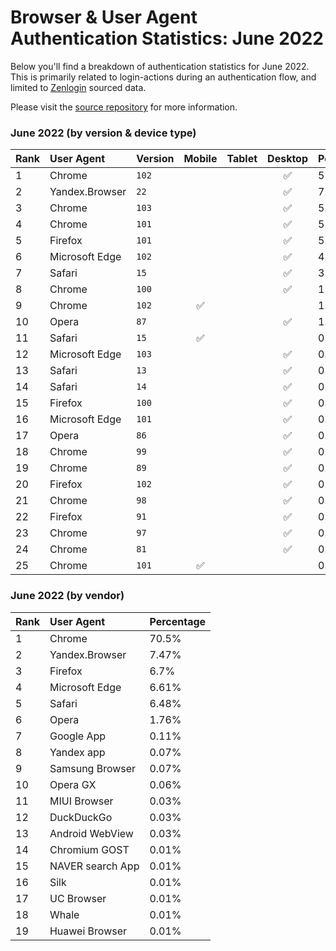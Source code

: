 # Browser & User Agent Authentication Statistics: June 2022

Below you'll find a breakdown of authentication statistics for
June 2022. This is primarily related to login-actions during an
authentication flow, and limited to <a href="https://zenlogin.co"/>Zenlogin</a>
sourced data.

Please visit the
<a href="https://github.com/zenlogin/browser-user-agent-authentication-statistics">source repository</a>
for more information.

### June 2022 (by version & device type)
| Rank | User Agent | Version | Mobile | Tablet | Desktop | Percentage |
| :--- | :--- | :--- | :---: | :---: | :---: | :--- |
| 1 | Chrome | `102` | | | ✅ | 53.54% |
| 2 | Yandex.Browser | `22` | | | ✅ | 7.28% |
| 3 | Chrome | `103` | | | ✅ | 5.53% |
| 4 | Chrome | `101` | | | ✅ | 5.34% |
| 5 | Firefox | `101` | | | ✅ | 5.1% |
| 6 | Microsoft Edge | `102` | | | ✅ | 4.88% |
| 7 | Safari | `15` | | | ✅ | 3.58% |
| 8 | Chrome | `100` | | | ✅ | 1.9% |
| 9 | Chrome | `102` | ✅ | | | 1.23% |
| 10 | Opera | `87` | | | ✅ | 1.12% |
| 11 | Safari | `15` | ✅ | | | 0.96% |
| 12 | Microsoft Edge | `103` | | | ✅ | 0.92% |
| 13 | Safari | `13` | | | ✅ | 0.81% |
| 14 | Safari | `14` | | | ✅ | 0.74% |
| 15 | Firefox | `100` | | | ✅ | 0.73% |
| 16 | Microsoft Edge | `101` | | | ✅ | 0.73% |
| 17 | Opera | `86` | | | ✅ | 0.41% |
| 18 | Chrome | `99` | | | ✅ | 0.32% |
| 19 | Chrome | `89` | | | ✅ | 0.31% |
| 20 | Firefox | `102` | | | ✅ | 0.29% |
| 21 | Chrome | `98` | | | ✅ | 0.25% |
| 22 | Firefox | `91` | | | ✅ | 0.21% |
| 23 | Chrome | `97` | | | ✅ | 0.2% |
| 24 | Chrome | `81` | | | ✅ | 0.2% |
| 25 | Chrome | `101` | ✅ | | | 0.2% |

### June 2022 (by vendor)
| Rank | User Agent | Percentage |
| :--- | :--- | :--- |
| 1 | Chrome | 70.5% |
| 2 | Yandex.Browser | 7.47% |
| 3 | Firefox | 6.7% |
| 4 | Microsoft Edge | 6.61% |
| 5 | Safari | 6.48% |
| 6 | Opera | 1.76% |
| 7 | Google App | 0.11% |
| 8 | Yandex app | 0.07% |
| 9 | Samsung Browser | 0.07% |
| 10 | Opera GX | 0.06% |
| 11 | MIUI Browser | 0.03% |
| 12 | DuckDuckGo | 0.03% |
| 13 | Android WebView | 0.03% |
| 14 | Chromium GOST | 0.01% |
| 15 | NAVER search App | 0.01% |
| 16 | Silk | 0.01% |
| 17 | UC Browser | 0.01% |
| 18 | Whale | 0.01% |
| 19 | Huawei Browser | 0.01% |

